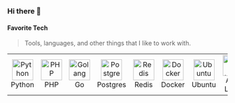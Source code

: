 ### Hi there 👋

<h4 align="left" id="macropower-tech">Favorite Tech</h4>

> Tools, languages, and other things that I like to work with.

<table>
  <tr>
    <td align="center" width="96">
      <a href="#macropower-tech">
        <img src="./img/python.svg" width="48" height="48" alt="Python" />
      </a>
      <br>Python
    </td>
    <td align="center" width="96">
      <a href="#macropower-tech">
        <img src="./img/php.svg" width="48" height="48" alt="PHP" />
      </a>
      <br>PHP
    </td>
    <td align="center" width="96">
      <a href="#macropower-tech">
        <img src="./img/go.svg" width="48" height="48" alt="Golang" />
      </a>
      <br>Go
    </td>
    <td align="center" width="96"> 
      <a href="#macropower-tech" >
        <img src="./img/postgres.svg" width="48" height="48" alt="Postgres" />
      </a>
      <br>Postgres
    </td>
    <td align="center" width="96"> 
      <a href="#macropower-tech" >
        <img src="./img/redis.svg" width="48" height="48" alt="Redis" />
      </a>
      <br>Redis
    </td>
    <td align="center" width="96"> 
      <a href="#macropower-tech" >
        <img src="./img/docker.svg" width="48" height="48" alt="Docker" />
      </a>
      <br>Docker
    </td>
    <td align="center"  width="96">
      <a href="#macropower-tech">
        <img src="./img/ubuntu.svg" width="48" height="48" alt="Ubuntu" />
      </a>
      <br>Ubuntu
    </td>
    <td align="center" width="96">
      <a href="#macropower-tech" >
        <img src="arch-linux.svg" width="48" height="48" alt="Arch Linux" />
      </a>
      <br>Arch Linux
    </td>
  </tr>
</table>


<!--
**o30n/o30n** is a ✨ _special_ ✨ repository because its `README.md` (this file) appears on your GitHub profile.

Here are some ideas to get you started:

- 🔭 I’m currently working on ...
- 🌱 I’m currently learning ...
- 👯 I’m looking to collaborate on ...
- 🤔 I’m looking for help with ...
- 💬 Ask me about ...
- 📫 How to reach me: ...
- 😄 Pronouns: ...
- ⚡ Fun fact: ...
-->
